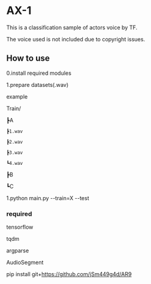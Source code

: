 # AX-1
This is a classification sample of actors voice by TF.

The voice used is not included due to copyright issues.

## How to use
0.install required modules

1.prepare datasets(.wav)

example

Train/

  ┣A
  
    ┣1.wav
    
    ┣2.wav
    
    ┣3.wav
    
    ┗4.wav
  
  ┣B
  
  ┗C
  
1.python main.py --train=X --test

### required
tensorflow

tqdm

argparse

AudioSegment

pip install git+https://github.com/jSm449g4d/AR9

